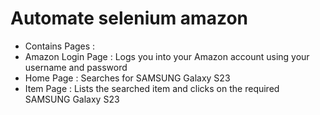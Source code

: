 # Automate selenium amazon
* Contains Pages :
* Amazon Login Page : Logs you into your Amazon account using your username and password
* Home Page : Searches for SAMSUNG Galaxy S23
* Item Page : Lists the searched item and clicks on the required SAMSUNG Galaxy S23
